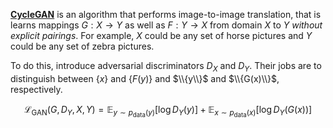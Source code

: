 **[CycleGAN](https://junyanz.github.io/CycleGAN/)** is an algorithm that performs image-to-image translation, that is learns mappings $G: X \to Y$ as well as $F: Y \to X$ from domain $X$ to $Y$ _without explicit pairings_. For example, $X$ could be any set of horse pictures and $Y$ could be any set of zebra pictures. 

To do this, introduce adversarial discriminators $D_X$ and $D_Y$. Their jobs are to distinguish between $\{x\}$ and $\{F(y)\}$ and $\\{y\\}$ and $\\{G(x)\\}$, respectively.

$$
\mathcal{L}_{\text{GAN}}(G, D_Y, X, Y) = \mathbb{E}_{y \sim p_{\text{data}}(y)}\left[\log D_Y(y)\right] + \mathbb{E}_{x \sim p_{\text{data}}(x)}\left[\log D_Y(G(x))\right]
$$